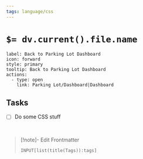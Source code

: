```yaml
---
tags: language/css
---
```


# `$= dv.current().file.name`

```meta-bind-button
label: Back to Parking Lot Dashboard
icon: forward
style: primary
tooltip: Back to Parking Lot Dashboard
actions:
  - type: open
    link: Parking Lot/Dashboard|Dashboard
```

## Tasks

- [ ] Do some CSS stuff

<br>

> [!note]- Edit Frontmatter
> <br>
>
> ```meta-bind
> INPUT[list(title(Tags)):tags]
> ```